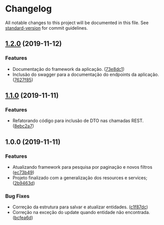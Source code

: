 # Changelog

All notable changes to this project will be documented in this file. See [standard-version](https://github.com/conventional-changelog/standard-version) for commit guidelines.

## [1.2.0](https://github.com/danielso2007/starwarsapi/compare/v1.1.0...v1.2.0) (2019-11-12)


### Features

* Documentação do framework da aplicação. ([73e8dc1](https://github.com/danielso2007/starwarsapi/commit/73e8dc10337bed0b758ba9d1771738896b14fd47))
* Inclusão do swagger para a documentação do endpoints da aplicação. ([7627f85](https://github.com/danielso2007/starwarsapi/commit/7627f85773acd88cd4c86c54476f60427266d329))

## [1.1.0](https://github.com/danielso2007/starwarsapi/compare/v1.0.0...v1.1.0) (2019-11-11)


### Features

* Refatorando código para inclusão de DTO nas chamadas REST. ([8ebc2a7](https://github.com/danielso2007/starwarsapi/commit/8ebc2a731ab175deb3f9df0fff646f4fea85f765))

## 1.0.0 (2019-11-11)


### Features

* Atualizando framework para pesquisa por paginação e novos filtros ([ec73b49](https://github.com/danielso2007/starwarsapi/commit/ec73b493b3f3de79d6b96e46e757ed7973a636b0))
* Projeto finalizado com a generalização dos resources e services; ([2b9463d](https://github.com/danielso2007/starwarsapi/commit/2b9463d4e55066269608be018bb26699f5b29270))


### Bug Fixes

* Correção da estrutura para salvar e atualizar entidades. ([c1f87dc](https://github.com/danielso2007/starwarsapi/commit/c1f87dc7ee76d7ae7a4430f42b48532768ccb0d2))
* Correção na exceção do update quando entidade não encontrada. ([bcfea6d](https://github.com/danielso2007/starwarsapi/commit/bcfea6d82c6bd7f310f3d386b6e9e8dd2d47bf42))
